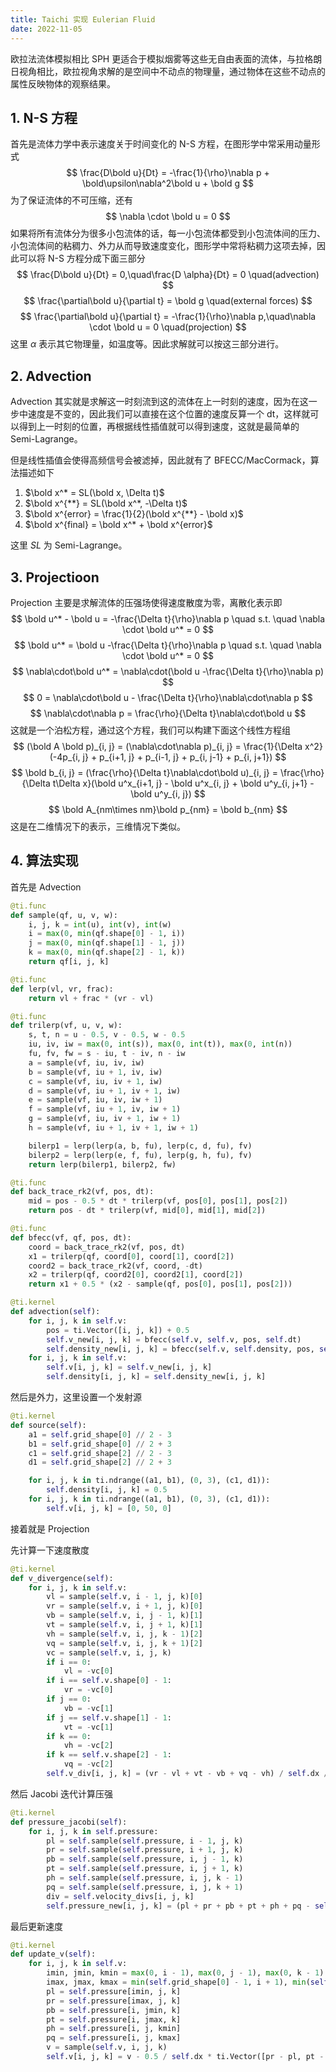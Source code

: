 ```yaml
---
title: Taichi 实现 Eulerian Fluid
date: 2022-11-05
---
```


欧拉法流体模拟相比 SPH 更适合于模拟烟雾等这些无自由表面的流体，与拉格朗日视角相比，欧拉视角求解的是空间中不动点的物理量，通过物体在这些不动点的属性反映物体的观察结果。

## 1. N-S 方程
首先是流体力学中表示速度关于时间变化的 N-S 方程，在图形学中常采用动量形式
$$
\frac{D\bold u}{Dt} = -\frac{1}{\rho}\nabla p + \bold\upsilon\nabla^2\bold u + \bold g
$$
为了保证流体的不可压缩，还有
$$
\nabla \cdot \bold u = 0
$$
如果将所有流体分为很多小包流体的话，每一小包流体都受到小包流体间的压力、小包流体间的粘稠力、外力从而导致速度变化，图形学中常将粘稠力这项去掉，因此可以将 N-S 方程分成下面三部分
$$
\frac{D\bold u}{Dt} = 0,\quad\frac{D \alpha}{Dt} = 0 \quad(advection)
$$
$$
\frac{\partial\bold u}{\partial t} = \bold g \quad(external forces)
$$
$$
\frac{\partial\bold u}{\partial t} = -\frac{1}{\rho}\nabla p,\quad\nabla \cdot \bold u = 0 \quad(projection)
$$
这里 $\alpha$ 表示其它物理量，如温度等。因此求解就可以按这三部分进行。

## 2. Advection
Advection 其实就是求解这一时刻流到这的流体在上一时刻的速度，因为在这一步中速度是不变的，因此我们可以直接在这个位置的速度反算一个 dt，这样就可以得到上一时刻的位置，再根据线性插值就可以得到速度，这就是最简单的 Semi-Lagrange。

但是线性插值会使得高频信号会被滤掉，因此就有了 BFECC/MacCormack，算法描述如下

1. $\bold x^* = SL(\bold x, \Delta t)$
2. $\bold x^{**} = SL(\bold x^*, -\Delta t)$
3. $\bold x^{error} = \frac{1}{2}(\bold x^{**} - \bold x)$
4. $\bold x^{final} = \bold x^* + \bold x^{error}$

这里 $SL$ 为 Semi-Lagrange。

## 3. Projectioon
Projection 主要是求解流体的压强场使得速度散度为零，离散化表示即
$$
\bold u^* - \bold u = -\frac{\Delta t}{\rho}\nabla p \quad s.t. \quad \nabla \cdot \bold u^* = 0 
$$
$$
\bold u^* = \bold u -\frac{\Delta t}{\rho}\nabla p \quad s.t. \quad \nabla \cdot \bold u^* = 0
$$
$$
\nabla\cdot\bold u^* = \nabla\cdot(\bold u -\frac{\Delta t}{\rho}\nabla p)
$$
$$
0 = \nabla\cdot\bold u - \frac{\Delta t}{\rho}\nabla\cdot\nabla p
$$
$$
\nabla\cdot\nabla p = \frac{\rho}{\Delta t}\nabla\cdot\bold u
$$
这就是一个泊松方程，通过这个方程，我们可以构建下面这个线性方程组
$$
(\bold A \bold p)_{i, j} = (\nabla\cdot\nabla p)_{i, j} = \frac{1}{\Delta x^2}(-4p_{i, j} + p_{i+1, j} + p_{i-1, j} + p_{i, j-1} + p_{i, j+1})
$$
$$
\bold b_{i, j} = (\frac{\rho}{\Delta t}\nabla\cdot\bold u)_{i, j} = \frac{\rho}{\Delta t\Delta x}(\bold u^x_{i+1, j} - \bold u^x_{i, j} + \bold u^y_{i, j+1} - \bold u^y_{i, j})
$$
$$
\bold A_{nm\times nm}\bold p_{nm} = \bold b_{nm}
$$
这是在二维情况下的表示，三维情况下类似。

## 4. 算法实现
首先是 Advection
```python
@ti.func
def sample(qf, u, v, w):
    i, j, k = int(u), int(v), int(w)
    i = max(0, min(qf.shape[0] - 1, i))
    j = max(0, min(qf.shape[1] - 1, j))
    k = max(0, min(qf.shape[2] - 1, k))
    return qf[i, j, k]

@ti.func
def lerp(vl, vr, frac):
    return vl + frac * (vr - vl)

@ti.func
def trilerp(vf, u, v, w):
    s, t, n = u - 0.5, v - 0.5, w - 0.5
    iu, iv, iw = max(0, int(s)), max(0, int(t)), max(0, int(n))
    fu, fv, fw = s - iu, t - iv, n - iw
    a = sample(vf, iu, iv, iw)
    b = sample(vf, iu + 1, iv, iw)
    c = sample(vf, iu, iv + 1, iw)
    d = sample(vf, iu + 1, iv + 1, iw)
    e = sample(vf, iu, iv, iw + 1)
    f = sample(vf, iu + 1, iv, iw + 1)
    g = sample(vf, iu, iv + 1, iw + 1)
    h = sample(vf, iu + 1, iv + 1, iw + 1)

    bilerp1 = lerp(lerp(a, b, fu), lerp(c, d, fu), fv)
    bilerp2 = lerp(lerp(e, f, fu), lerp(g, h, fu), fv)
    return lerp(bilerp1, bilerp2, fw)

@ti.func
def back_trace_rk2(vf, pos, dt):
    mid = pos - 0.5 * dt * trilerp(vf, pos[0], pos[1], pos[2])
    return pos - dt * trilerp(vf, mid[0], mid[1], mid[2])

@ti.func
def bfecc(vf, qf, pos, dt):
    coord = back_trace_rk2(vf, pos, dt)
    x1 = trilerp(qf, coord[0], coord[1], coord[2])
    coord2 = back_trace_rk2(vf, coord, -dt)
    x2 = trilerp(qf, coord2[0], coord2[1], coord[2])
    return x1 + 0.5 * (x2 - sample(qf, pos[0], pos[1], pos[2]))

@ti.kernel
def advection(self):
    for i, j, k in self.v:
        pos = ti.Vector([i, j, k]) + 0.5
        self.v_new[i, j, k] = bfecc(self.v, self.v, pos, self.dt)
        self.density_new[i, j, k] = bfecc(self.v, self.density, pos, self.dt)
    for i, j, k in self.v:
        self.v[i, j, k] = self.v_new[i, j, k]
        self.density[i, j, k] = self.density_new[i, j, k]
```
然后是外力，这里设置一个发射源
```python
@ti.kernel
def source(self):
    a1 = self.grid_shape[0] // 2 - 3
    b1 = self.grid_shape[0] // 2 + 3
    c1 = self.grid_shape[2] // 2 - 3
    d1 = self.grid_shape[2] // 2 + 3

    for i, j, k in ti.ndrange((a1, b1), (0, 3), (c1, d1)):
        self.density[i, j, k] = 0.5
    for i, j, k in ti.ndrange((a1, b1), (0, 3), (c1, d1)):
        self.v[i, j, k] = [0, 50, 0]
```
接着就是 Projection

先计算一下速度散度
```python
@ti.kernel
def v_divergence(self):
    for i, j, k in self.v:
        vl = sample(self.v, i - 1, j, k)[0]
        vr = sample(self.v, i + 1, j, k)[0]
        vb = sample(self.v, i, j - 1, k)[1]
        vt = sample(self.v, i, j + 1, k)[1]
        vh = sample(self.v, i, j, k - 1)[2]
        vq = sample(self.v, i, j, k + 1)[2]
        vc = sample(self.v, i, j, k)
        if i == 0:
            vl = -vc[0]
        if i == self.v.shape[0] - 1:
            vr = -vc[0]
        if j == 0:
            vb = -vc[1]
        if j == self.v.shape[1] - 1:
            vt = -vc[1]
        if k == 0:
            vh = -vc[2]
        if k == self.v.shape[2] - 1:
            vq = -vc[2]
        self.v_div[i, j, k] = (vr - vl + vt - vb + vq - vh) / self.dx / 2
```
然后 Jacobi 迭代计算压强
```python
@ti.kernel
def pressure_jacobi(self):
    for i, j, k in self.pressure:
        pl = self.sample(self.pressure, i - 1, j, k)
        pr = self.sample(self.pressure, i + 1, j, k)
        pb = self.sample(self.pressure, i, j - 1, k)
        pt = self.sample(self.pressure, i, j + 1, k)
        ph = self.sample(self.pressure, i, j, k - 1)
        pq = self.sample(self.pressure, i, j, k + 1)
        div = self.velocity_divs[i, j, k]
        self.pressure_new[i, j, k] = (pl + pr + pb + pt + ph + pq - self.dx ** 2 * div) / 6.0
```
最后更新速度
```python
@ti.kernel
def update_v(self):
    for i, j, k in self.v:
        imin, jmin, kmin = max(0, i - 1), max(0, j - 1), max(0, k - 1)
        imax, jmax, kmax = min(self.grid_shape[0] - 1, i + 1), min(self.grid_shape[1] - 1, j + 1), min(self.grid_shape[2] - 1, k + 1)
        pl = self.pressure[imin, j, k]
        pr = self.pressure[imax, j, k]
        pb = self.pressure[i, jmin, k]
        pt = self.pressure[i, jmax, k]
        ph = self.pressure[i, j, kmin]
        pq = self.pressure[i, j, kmax]
        v = sample(self.v, i, j, k)
        self.v[i, j, k] = v - 0.5 / self.dx * ti.Vector([pr - pl, pt - pb, pq - ph])
```